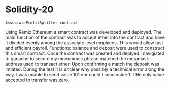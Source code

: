 # Solidity-20

    AssociateProfitSplitter contract
Using Remix Ethereum a smart contract was developed and deployed. The main function of the contract was to accept ether into the contract and have it divided evenly among the associate level emplyees. This would allow fast and efficient payroll.
Functions: balance and deposit were used to construct this smart contract.
Once the contract was created and deplyed I navigiated to ganache to secure my mneumonic phrase matched the metamask address used to transact ether. Upon confirming a match the deposit was intiated. During the test it is unclear why possibly a technical error along the way. I was unable to send value 101 nor could I send value 1. THe only value accepted to transfer was zero. 
